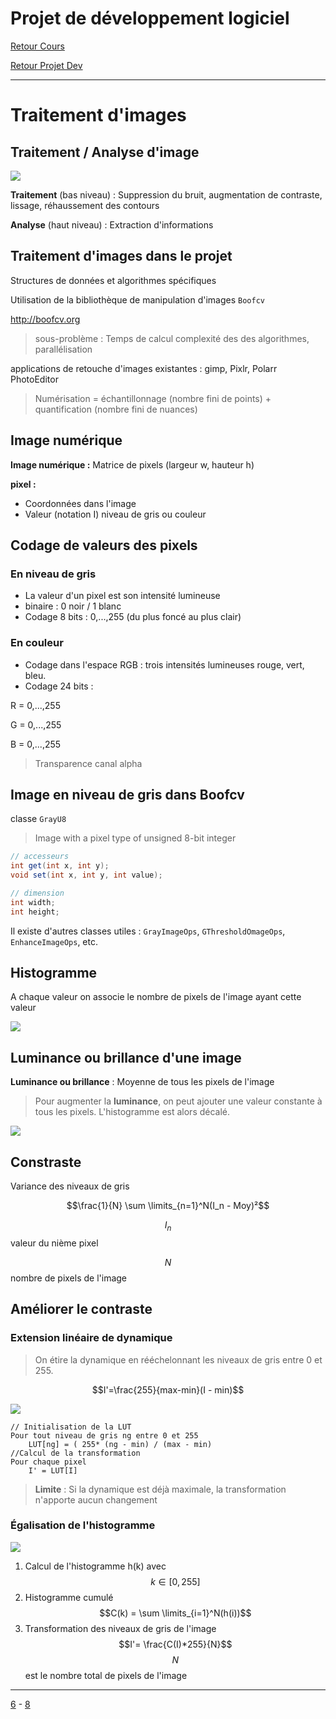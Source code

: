 # Projet de développement logiciel

[Retour Cours](https://mcheungsen.github.io/cours/ "Licence 3")

[Retour Projet Dev](index.md)

______
# Traitement d'images

## Traitement / Analyse d'image
![](../../../img/traitement-image-1.png)

**Traitement** (bas niveau) : Suppression du bruit, augmentation de contraste, lissage, réhaussement des contours

**Analyse** (haut niveau) : Extraction d'informations

## Traitement d'images dans le projet

Structures de données et algorithmes spécifiques

Utilisation de la bibliothèque de manipulation d'images `Boofcv`

http://boofcv.org

> sous-problème : Temps de calcul complexité des des algorithmes, parallélisation

applications de retouche d'images existantes : gimp, Pixlr, Polarr PhotoEditor

> Numérisation = échantillonnage (nombre fini de points) + quantification (nombre fini de nuances)

## Image numérique
**Image numérique :** Matrice de pixels (largeur w, hauteur h)

**pixel :**
- Coordonnées dans l'image
- Valeur (notation I) niveau de gris ou couleur

## Codage de valeurs des pixels

### En niveau de gris

- La valeur d'un pixel est son intensité lumineuse
- binaire : 0 noir / 1 blanc
- Codage 8 bits : 0,...,255 (du plus foncé au plus clair)

### En couleur
- Codage dans l'espace RGB : trois intensités lumineuses rouge, vert, bleu.
- Codage 24 bits :

R = 0,...,255

G = 0,...,255

B = 0,...,255

> Transparence canal alpha

## Image en niveau de gris dans Boofcv

classe `GrayU8`

> Image with a pixel type of unsigned 8-bit integer

```java
// accesseurs
int get(int x, int y);
void set(int x, int y, int value);

// dimension
int width;
int height;
```

Il existe d'autres classes utiles : `GrayImageOps`, `GThresholdOmageOps`, `EnhanceImageOps`, etc.

## Histogramme
A chaque valeur on associe le nombre de pixels de l'image ayant cette valeur

![](../../../img/image-histogramme-1.png)

## Luminance ou brillance d'une image

**Luminance ou brillance** : Moyenne de tous les pixels de l'image

> Pour augmenter la **luminance**, on peut ajouter une valeur constante à tous les pixels. L'histogramme est alors décalé.

![](../../../img/image-luminance.png)

## Constraste

Variance des niveaux de gris

$$\frac{1}{N} \sum \limits_{n=1}^N(I_n - Moy)²$$

$$I_n$$ 
valeur du nième pixel

$$N$$
nombre de pixels de l'image

## Améliorer le contraste

### Extension linéaire de dynamique
> On étire la dynamique en rééchelonnant les niveaux de gris entre 0 et 255.

$$I'=\frac{255}{max-min}(I - min)$$

![](../../../img/extension-lineaire_image.png)

```
// Initialisation de la LUT
Pour tout niveau de gris ng entre 0 et 255
    LUT[ng] = ( 255* (ng - min) / (max - min)
//Calcul de la transformation
Pour chaque pixel
    I' = LUT[I]

```

> **Limite** : Si la dynamique est déjà maximale, la transformation n'apporte aucun changement

### Égalisation de l'histogramme

![](../../../img/egalisation-image.png)

1. Calcul de l'histogramme h(k) avec $$k \in [0,255]$$
2. Histogramme cumulé $$C(k) = \sum \limits_{i=1}^N(h(i))$$
3. Transformation des niveaux de gris de l'image $$I'= \frac{C(I)*255}{N}$$ $$N$$ est le nombre total de pixels de l'image
______
[6](projet-dev-6.md) - [8](projet-dev-7.md)

<script src="https://polyfill.io/v3/polyfill.min.js?features=es6"></script>
<script id="MathJax-script" async src="https://cdn.jsdelivr.net/npm/mathjax@3/es5/tex-mml-chtml.js"></script>